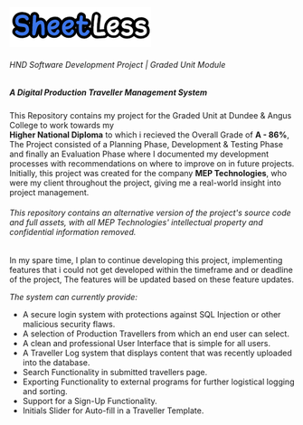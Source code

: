 ![Logo](https://raw.githubusercontent.com/connleyfarquhar/SheetLess/main/Logo%20Concepts/DTS.png)                  
###### HND Software Development Project | Graded Unit Module
##### A Digital Production Traveller Management System     
      
This Repository contains my project for the Graded Unit at Dundee & Angus College to work towards my        
**Higher National Diploma** to which i recieved the Overall Grade of **A - 86%**, The Project consisted of a Planning Phase, Development & Testing Phase and finally an Evaluation Phase where I documented my development processes with recommendations on where to improve on in future projects.        
Initially, this project was created for the company **MEP Technologies**, who were my client throughout the project, giving me a real-world insight into project management.     
        
###### *This repository contains an alternative version of the project's source code and full assets, with all MEP Technologies' intellectual property and confidential information removed.*     

In my spare time, I plan to continue developing this project, implementing features that i could not get developed within the timeframe and or deadline of the project, The features will be updated based on these feature updates.     
          
*The system can currently provide:*
- A secure login system with protections against SQL Injection or other malicious security flaws.
- A selection of Production Travellers from which an end user can select.
- A clean and professional User Interface that is simple for all users.
- A Traveller Log system that displays content that was recently uploaded into the database.
- Search Functionality in submitted travellers page. 
- Exporting Functionality to external programs for further logistical logging and sorting.
- Support for a Sign-Up Functionality.
- Initials Slider for Auto-fill in a Traveller Template.
          
